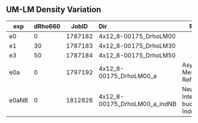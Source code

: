 
## UM-LM Density Variation

| exp   | dRho660 | JobID   | Dir                           |Remarks|
| ----- | ------- | ------- | :---------------------------- |-------|
| e0    | 0       | 1787182 | 4x12_8-00175_DrhoLM00         | |
| e1    | 30      | 1787183 | 4x12_8-00175_DrhoLM30         | |
| e3    | 50      | 1787184 | 4x12_8-00175_DrhoLM50         | |
| e0a   | 0       | 1797192 | 4x12_8-00175_DrhoLM00_a       | Asymmetric Mesh Refinement(a) |
| e0aNB | 0       | 1812826 | 4x12_8-00175_DrhoLM00_a_indNB | Neural Integrated buoyancy of Indenter(a) |

